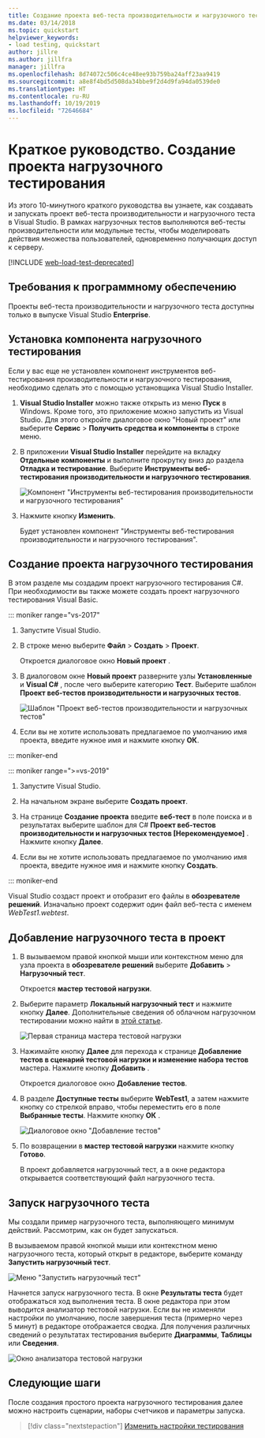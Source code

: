 ```yaml
---
title: Создание проекта веб-теста производительности и нагрузочного теста
ms.date: 03/14/2018
ms.topic: quickstart
helpviewer_keywords:
- load testing, quickstart
author: jillre
ms.author: jillfra
manager: jillfra
ms.openlocfilehash: 8d74072c506c4ce48ee93b759ba24aff23aa9419
ms.sourcegitcommit: a8e8f4bd5d508da34bbe9f2d4d9fa94da0539de0
ms.translationtype: HT
ms.contentlocale: ru-RU
ms.lasthandoff: 10/19/2019
ms.locfileid: "72646684"
---
```

# <a name="quickstart-create-a-load-test-project"></a>Краткое руководство. Создание проекта нагрузочного тестирования

Из этого 10-минутного краткого руководства вы узнаете, как создавать и запускать проект веб-теста производительности и нагрузочного теста в Visual Studio. В рамках нагрузочных тестов выполняются веб-тесты производительности или модульные тесты, чтобы моделировать действия множества пользователей, одновременно получающих доступ к серверу.

[!INCLUDE [web-load-test-deprecated](includes/web-load-test-deprecated.md)]

## <a name="software-requirements"></a>Требования к программному обеспечению

Проекты веб-теста производительности и нагрузочного теста доступны только в выпуске Visual Studio **Enterprise**.

## <a name="install-the-load-testing-component"></a>Установка компонента нагрузочного тестирования

Если у вас еще не установлен компонент инструментов веб-тестирования производительности и нагрузочного тестирования, необходимо сделать это с помощью установщика Visual Studio Installer.

1. **Visual Studio Installer** можно также открыть из меню **Пуск** в Windows. Кроме того, это приложение можно запустить из Visual Studio. Для этого откройте диалоговое окно "Новый проект" или выберите **Сервис** > **Получить средства и компоненты** в строке меню.

1. В приложении **Visual Studio Installer** перейдите на вкладку **Отдельные компоненты** и выполните прокрутку вниз до раздела **Отладка и тестирование**. Выберите **Инструменты веб-тестирования производительности и нагрузочного тестирования**.

   ![Компонент "Инструменты веб-тестирования производительности и нагрузочного тестирования"](media/web-perf-load-testing-tools-component.png)

1. Нажмите кнопку **Изменить**.

   Будет установлен компонент "Инструменты веб-тестирования производительности и нагрузочного тестирования".

## <a name="create-a-load-test-project"></a>Создание проекта нагрузочного тестирования

В этом разделе мы создадим проект нагрузочного тестирования C#. При необходимости вы также можете создать проект нагрузочного тестирования Visual Basic.

::: moniker range="vs-2017"

1. Запустите Visual Studio.

2. В строке меню выберите **Файл** > **Создать** > **Проект**.

   Откроется диалоговое окно **Новый проект** .

3. В диалоговом окне **Новый проект** разверните узлы **Установленные** и **Visual C#** , после чего выберите категорию **Тест**. Выберите шаблон **Проект веб-тестов производительности и нагрузочных тестов**.

   ![Шаблон "Проект веб-тестов производительности и нагрузочных тестов"](media/web-perf-load-test-project-template.png)

4. Если вы не хотите использовать предлагаемое по умолчанию имя проекта, введите нужное имя и нажмите кнопку **ОК**.

::: moniker-end

::: moniker range=">=vs-2019"

1. Запустите Visual Studio.

2. На начальном экране выберите **Создать проект**.

3. На странице **Создание проекта** введите **веб-тест** в поле поиска и в результатах выберите шаблон для C# **Проект веб-тестов производительности и нагрузочных тестов \[Нерекомендуемое]** . Нажмите кнопку **Далее**.

4. Если вы не хотите использовать предлагаемое по умолчанию имя проекта, введите нужное имя и нажмите кнопку **Создать**.

::: moniker-end

   Visual Studio создаст проект и отобразит его файлы в **обозревателе решений**. Изначально проект содержит один файл веб-теста с именем *WebTest1.webtest*.

## <a name="add-a-load-test-to-the-project"></a>Добавление нагрузочного теста в проект

1. В вызываемом правой кнопкой мыши или контекстном меню для узла проекта в **обозревателе решений** выберите **Добавить** > **Нагрузочный тест**.

   Откроется **мастер тестовой нагрузки**.

1. Выберите параметр **Локальный нагрузочный тест** и нажмите кнопку **Далее**. Дополнительные сведения об облачном нагрузочном тестировании можно найти в [этой статье](/azure/devops/test/load-test/get-started-simple-cloud-load-test?view=vsts).

   ![Первая страница мастера тестовой нагрузки](media/load-test-wizard-page-1.png)

1. Нажимайте кнопку **Далее** для перехода к странице **Добавление тестов в сценарий тестовой нагрузки и изменение набора тестов** мастера. Нажмите кнопку **Добавить** .

   Откроется диалоговое окно **Добавление тестов**.

1. В разделе **Доступные тесты** выберите **WebTest1**, а затем нажмите кнопку со стрелкой вправо, чтобы переместить его в поле **Выбранные тесты**. Нажмите кнопку **ОК** .

   ![Диалоговое окно "Добавление тестов"](media/add-tests-dialog-box.png)

1. По возвращении в **мастер тестовой нагрузки** нажмите кнопку **Готово**.

   В проект добавляется нагрузочный тест, а в окне редактора открывается соответствующий файл нагрузочного теста.

## <a name="run-the-load-test"></a>Запуск нагрузочного теста

Мы создали пример нагрузочного теста, выполняющего минимум действий. Рассмотрим, как он будет запускаться.

В вызываемом правой кнопкой мыши или контекстном меню нагрузочного теста, который открыт в редакторе, выберите команду **Запустить нагрузочный тест**.

![Меню "Запустить нагрузочный тест"](media/run-load-test.png)

Начнется запуск нагрузочного теста. В окне **Результаты теста** будет отображаться ход выполнения теста. В окне редактора при этом выводится анализатор тестовой нагрузки. Если вы не изменяли настройки по умолчанию, после завершения теста (примерно через 5 минут) в редакторе отображается сводка. Для получения различных сведений о результатах тестирования выберите **Диаграммы**, **Таблицы** или **Сведения**.

![Окно анализатора тестовой нагрузки](media/load-test-analyzer.png)

## <a name="next-steps"></a>Следующие шаги

После создания простого проекта нагрузочного тестирования далее можно настроить сценарии, наборы счетчиков и параметры запуска.

> [!div class="nextstepaction"]
> [Изменить настройки тестирования](edit-load-tests.md)
